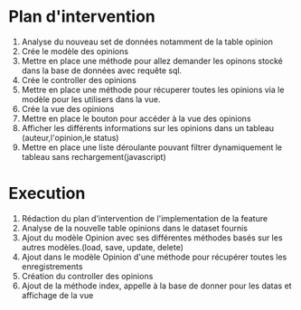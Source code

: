 # Plan d'intervention

1. Analyse du nouveau set de données notamment de la table opinion
1. Crée le modèle des opinions
1. Mettre en place une méthode pour allez demander les opinons stocké dans la base de données avec requête sql.
1. Crée le controller des opinions
1. Mettre en place une méthode pour récuperer toutes les opinions via le modèle pour les utilisers dans la vue.
1. Crée la vue des opinions
1. Mettre en place le bouton pour accéder à la vue des opinions
1. Afficher les différents informations sur les opinions dans un tableau (auteur,l'opinion,le status)
1. Mettre en place une liste déroulante pouvant filtrer dynamiquement le tableau sans rechargement(javascript)

# Execution

1. Rédaction du plan d'intervention de l'implementation de la feature
2. Analyse de la nouvelle table opinions dans le dataset fournis
3. Ajout du modèle Opinion avec ses différentes méthodes basés sur les autres modèles.(load, save, update, delete)
4. Ajout dans le modèle Opinion d'une méthode pour récupérer toutes les enregistrements
5. Création du controller des opinions
6. Ajout de la méthode index, appelle à la base de donner pour les datas et affichage de la vue

